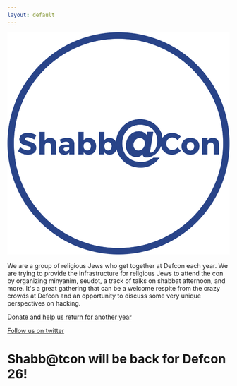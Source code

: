 ```yaml
---
layout: default
---
```


![Shabbat con logo](shabbatcon.logo.png)

We are a group of religious Jews who get together at Defcon each year. We are trying to provide the infrastructure for religious Jews to attend the con by organizing minyanim, seudot, a track of talks on shabbat afternoon, and more. It's a great gathering that can be a welcome respite from the crazy crowds at Defcon and an opportunity to discuss some very unique perspectives on hacking.

[Donate and help us return for another year](https://www.indiegogo.com/projects/shabbatcon-defcon-26-shabbat-security-computers#/)

[Follow us on twitter](https://twitter.com/shabbatcon)


# Shabb@tcon will be back for Defcon 26!
